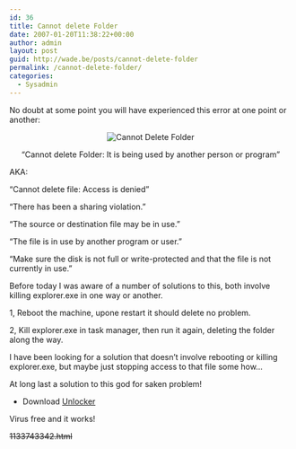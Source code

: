 ```yaml
---
id: 36
title: Cannot delete Folder
date: 2007-01-20T11:38:22+00:00
author: admin
layout: post
guid: http://wade.be/posts/cannot-delete-folder
permalink: /cannot-delete-folder/
categories:
  - Sysadmin
---
```

<p class="lead">
  No doubt at some point you will have experienced this error at one point or another:
</p>

<p style="text-align: center">
  <img id="image35" src="http://wade.be/upload/cannot-delete-folder.jpg" alt="Cannot Delete Folder" />
</p>

<p align="center">
  &#8220;Cannot delete Folder: It is being used by another person or program&#8221;
</p>

AKA:
  
&#8220;Cannot delete file: Access is denied&#8221;
  
&#8220;There has been a sharing violation.&#8221;
  
&#8220;The source or destination file may be in use.&#8221;
  
&#8220;The file is in use by another program or user.&#8221;
  
&#8220;Make sure the disk is not full or write-protected and that the file is not currently in use.&#8221;

<!--more-->Before today I was aware of a number of solutions to this, both involve killing explorer.exe in one way or another.


  
1, Reboot the machine, upone restart it should delete no problem.
  
2, Kill explorer.exe in task manager, then run it again, deleting the folder along the way.

I have been looking for a solution that doesn&#8217;t involve rebooting or killing explorer.exe, but maybe just stopping access to that file some how&#8230;

At long last a solution to this god for saken problem!

  * Download [Unlocker](http://www.emptyloop.com/unlocker/)

Virus free and it works!

<span style="text-decoration: line-through;">1133743342.html</span>